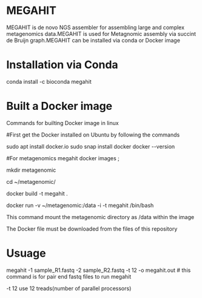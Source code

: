 # MEGAHIT


MEGAHIT is de novo NGS assembler for assembling large and complex metagenomics data.MEGAHIT is used for Metagnomic assembly via succint de Bruijn graph.MEGAHIT can be installed via conda or Docker image

# Installation via Conda

conda install -c bioconda megahit

# Built a Docker image
Commands for builting Docker image in linux 

#First get the Docker installed on Ubuntu by following the commands

sudo apt install docker.io
sudo snap install docker
docker --version

#For metagenomics megahit docker images ;

mkdir metagenomic

cd ~/metagenomic/

docker build -t megahit .

docker run -v ~/metagenomic:/data -i -t megahit /bin/bash

This command mount the metagenomic directory as /data within the image

The Docker file must be downloaded from the files of this repository

# Usuage

megahit -1 sample_R1.fastq -2 sample_R2.fastq -t 12 -o megahit.out # this command is for pair end fastq files to run megahit

-t 12 use 12 treads(number of parallel processors)







